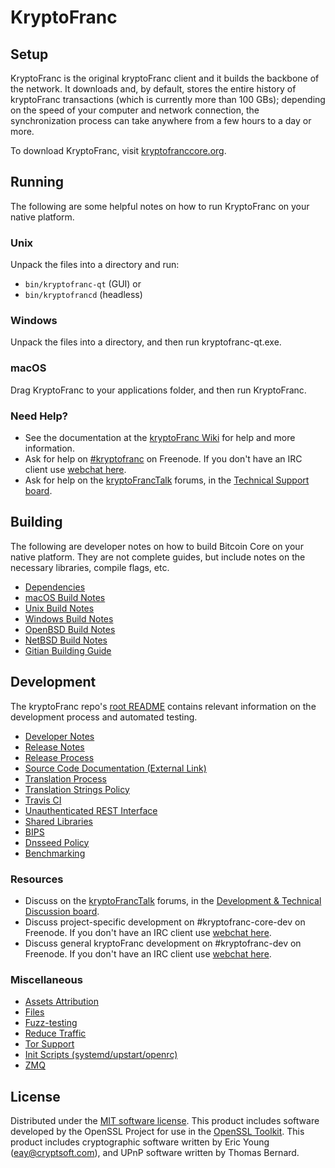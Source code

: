 KryptoFranc
=============

Setup
---------------------
KryptoFranc is the original kryptoFranc client and it builds the backbone of the network. It downloads and, by default, stores the entire history of kryptoFranc transactions (which is currently more than 100 GBs); depending on the speed of your computer and network connection, the synchronization process can take anywhere from a few hours to a day or more.

To download KryptoFranc, visit [kryptofranccore.org](https://kryptofranccore.org/en/releases/).

Running
---------------------
The following are some helpful notes on how to run KryptoFranc on your native platform.

### Unix

Unpack the files into a directory and run:

- `bin/kryptofranc-qt` (GUI) or
- `bin/kryptofrancd` (headless)

### Windows

Unpack the files into a directory, and then run kryptofranc-qt.exe.

### macOS

Drag KryptoFranc to your applications folder, and then run KryptoFranc.

### Need Help?

* See the documentation at the [kryptoFranc Wiki](https://en.kryptofranc.it/wiki/Main_Page)
for help and more information.
* Ask for help on [#kryptofranc](http://webchat.freenode.net?channels=kryptofranc) on Freenode. If you don't have an IRC client use [webchat here](http://webchat.freenode.net?channels=kryptofranc).
* Ask for help on the [kryptoFrancTalk](https://kryptofranctalk.org/) forums, in the [Technical Support board](https://kryptofranctalk.org/index.php?board=4.0).

Building
---------------------
The following are developer notes on how to build Bitcoin Core on your native platform. They are not complete guides, but include notes on the necessary libraries, compile flags, etc.

- [Dependencies](dependencies.md)
- [macOS Build Notes](build-osx.md)
- [Unix Build Notes](build-unix.md)
- [Windows Build Notes](build-windows.md)
- [OpenBSD Build Notes](build-openbsd.md)
- [NetBSD Build Notes](build-netbsd.md)
- [Gitian Building Guide](gitian-building.md)

Development
---------------------
The kryptoFranc repo's [root README](/README.md) contains relevant information on the development process and automated testing.

- [Developer Notes](developer-notes.md)
- [Release Notes](release-notes.md)
- [Release Process](release-process.md)
- [Source Code Documentation (External Link)](https://dev.visucore.com/kryptofranc/doxygen/)
- [Translation Process](translation_process.md)
- [Translation Strings Policy](translation_strings_policy.md)
- [Travis CI](travis-ci.md)
- [Unauthenticated REST Interface](REST-interface.md)
- [Shared Libraries](shared-libraries.md)
- [BIPS](bips.md)
- [Dnsseed Policy](dnsseed-policy.md)
- [Benchmarking](benchmarking.md)

### Resources
* Discuss on the [kryptoFrancTalk](https://kryptofranctalk.org/) forums, in the [Development & Technical Discussion board](https://kryptofranctalk.org/index.php?board=6.0).
* Discuss project-specific development on #kryptofranc-core-dev on Freenode. If you don't have an IRC client use [webchat here](http://webchat.freenode.net/?channels=kryptofranc-core-dev).
* Discuss general kryptoFranc development on #kryptofranc-dev on Freenode. If you don't have an IRC client use [webchat here](http://webchat.freenode.net/?channels=kryptofranc-dev).

### Miscellaneous
- [Assets Attribution](assets-attribution.md)
- [Files](files.md)
- [Fuzz-testing](fuzzing.md)
- [Reduce Traffic](reduce-traffic.md)
- [Tor Support](tor.md)
- [Init Scripts (systemd/upstart/openrc)](init.md)
- [ZMQ](zmq.md)

License
---------------------
Distributed under the [MIT software license](/COPYING).
This product includes software developed by the OpenSSL Project for use in the [OpenSSL Toolkit](https://www.openssl.org/). This product includes
cryptographic software written by Eric Young ([eay@cryptsoft.com](mailto:eay@cryptsoft.com)), and UPnP software written by Thomas Bernard.
